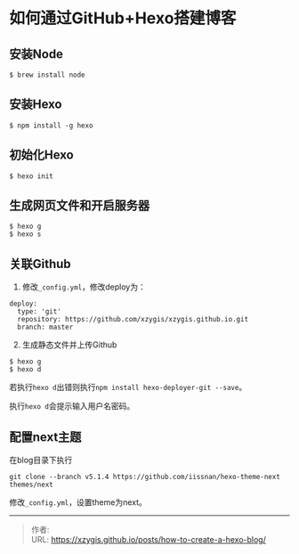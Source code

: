 # 如何通过GitHub+Hexo搭建博客



## 安装Node
```
$ brew install node
```

## 安装Hexo
```
$ npm install -g hexo
```

## 初始化Hexo
```
$ hexo init
```

## 生成网页文件和开启服务器
```
$ hexo g
$ hexo s
```

## 关联Github

1. 修改`_config.yml`，修改deploy为：
```
deploy:
  type: 'git'
  repository: https://github.com/xzygis/xzygis.github.io.git
  branch: master
```

2. 生成静态文件并上传Github
```
$ hexo g
$ hexo d
```

若执行`hexo d`出错则执行`npm install hexo-deployer-git --save`。

执行`hexo d`会提示输入用户名密码。

## 配置next主题
在blog目录下执行
```
git clone --branch v5.1.4 https://github.com/iissnan/hexo-theme-next themes/next
```

修改`_config.yml`，设置theme为next。



---

> 作者:   
> URL: https://xzygis.github.io/posts/how-to-create-a-hexo-blog/  

